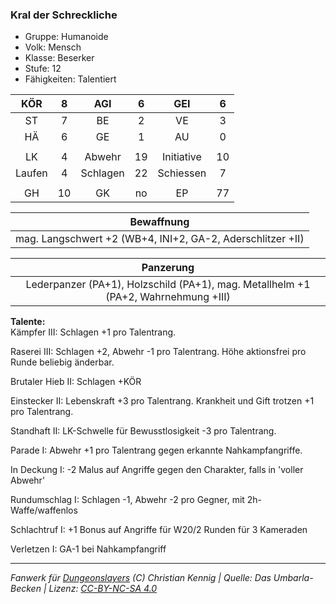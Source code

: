 ### Kral der Schreckliche

- Gruppe: Humanoide
- Volk: Mensch
- Klasse: Beserker
- Stufe: 12
- Fähigkeiten: Talentiert

|  KÖR   |  8  |   AGI    |  6  |    GEI     |  6  |
| :----: | :-: | :------: | :-: | :--------: | :-: |
|   ST   |  7  |    BE    |  2  |     VE     |  3  |
|   HÄ   |  6  |    GE    |  1  |     AU     |  0  |
|        |     |          |     |            |     |
|   LK   |  4  |  Abwehr  | 19  | Initiative | 10  |
| Laufen |  4  | Schlagen | 22  | Schiessen  |  7  |
|        |     |          |     |            |     |
|   GH   | 10  |    GK    | no  |     EP     | 77  |

|                         Bewaffnung                         |
| :--------------------------------------------------------: |
| mag. Langschwert +2 (WB+4, INI+2, GA-2, Aderschlitzer +II) |

|                                     Panzerung                                      |
| :--------------------------------------------------------------------------------: |
| Lederpanzer (PA+1), Holzschild (PA+1), mag. Metallhelm +1 (PA+2, Wahrnehmung +III) |

**Talente:**  
Kämpfer III: Schlagen +1 pro Talentrang.

Raserei III: Schlagen +2, Abwehr -1 pro Talentrang. Höhe aktionsfrei pro Runde beliebig änderbar.

Brutaler Hieb II: Schlagen +KÖR

Einstecker II: Lebenskraft +3 pro Talentrang. Krankheit und Gift trotzen +1 pro Talentrang.

Standhaft II: LK-Schwelle für Bewusstlosigkeit -3 pro Talentrang.

Parade I: Abwehr +1 pro Talentrang gegen erkannte Nahkampfangriffe.

In Deckung I: -2 Malus auf Angriffe gegen den Charakter, falls in 'voller Abwehr'

Rundumschlag I: Schlagen -1, Abwehr -2 pro Gegner, mit 2h-Waffe/waffenlos

Schlachtruf I: +1 Bonus auf Angriffe für W20/2 Runden für 3 Kameraden

Verletzen I: GA-1 bei Nahkampfangriff

---

_Fanwerk für [Dungeonslayers](https://www.dungeonslayers.net/) (C) Christian Kennig | Quelle: Das Umbarla-Becken | Lizenz: [CC-BY-NC-SA 4.0](https://creativecommons.org/licenses/by-nc-sa/4.0/deed.de)_
